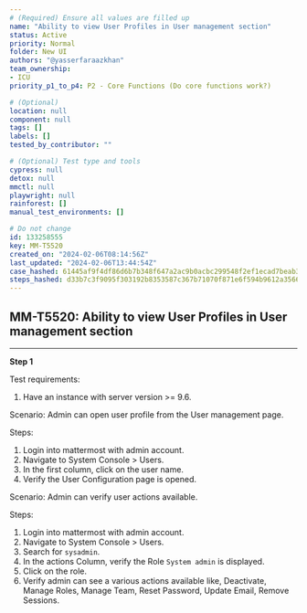 ```yaml
---
# (Required) Ensure all values are filled up
name: "Ability to view User Profiles in User management section"
status: Active
priority: Normal
folder: New UI
authors: "@yasserfaraazkhan"
team_ownership:
- ICU
priority_p1_to_p4: P2 - Core Functions (Do core functions work?)

# (Optional)
location: null
component: null
tags: []
labels: []
tested_by_contributor: ""

# (Optional) Test type and tools
cypress: null
detox: null
mmctl: null
playwright: null
rainforest: []
manual_test_environments: []

# Do not change
id: 133258555
key: MM-T5520
created_on: "2024-02-06T08:14:56Z"
last_updated: "2024-02-06T13:44:54Z"
case_hashed: 61445af9f4df86d6b7b348f647a2ac9b0acbc299548f2ef1ecad7beab320452fcb0e693b5da574aa3a141dd95206a82e
steps_hashed: d33b7c3f9095f303192b8353587c367b71070f871e6f594b9612a356621c0e83cc92a7ee07d01a3aad8ba1e0b8661ae6
---
```


<!-- (Auto-generated) Based on frontmatter's "key" and "name" -->

## MM-T5520: Ability to view User Profiles in User management section

---

**Step 1**

Test requirements:

1. Have an instance with server version >= 9.6.

Scenario: Admin can open user profile from the User management page.

Steps:

1. Login into mattermost with admin account.
2. Navigate to System Console > Users.
3. In the first column, click on the user name.
4. Verify the User Configuration page is opened.

Scenario: Admin can verify user actions available.

Steps:

1. Login into mattermost with admin account.
2. Navigate to System Console > Users.
3. Search for `sysadmin`.
4. In the actions Column, verify the Role `System admin` is displayed.
5. Click on the role.
6. Verify admin can see a various actions available like, Deactivate, Manage Roles, Manage Team, Reset Password, Update Email, Remove Sessions.
